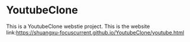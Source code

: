 # YoutubeClone
This is a YoutubeClone webstie project. 
This is the website link:https://shuangxu-focuscurrent.github.io/YoutubeClone/youtube.html
